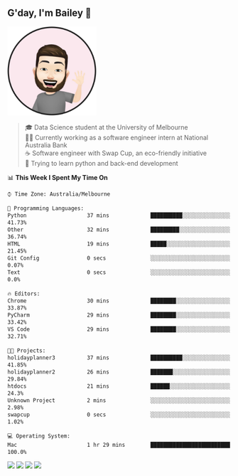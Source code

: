 ## G'day, I'm Bailey 👋

<img src="https://raw.githubusercontent.com/baely/baely/master/image.png" width="200px">

> 🎓 Data Science student at the University of Melbourne <br>
> 👨‍💻 Currently working as a software engineer intern  at National Australia Bank <br>
> ☕️ Software engineer with Swap Cup, an eco-friendly initiative <br>
> 🌱 Trying to learn python and back-end development

<!--START_SECTION:waka-->
📊 **This Week I Spent My Time On** 

```text
⌚︎ Time Zone: Australia/Melbourne

💬 Programming Languages: 
Python                   37 mins             ██████████░░░░░░░░░░░░░░░   41.73% 
Other                    32 mins             █████████░░░░░░░░░░░░░░░░   36.74% 
HTML                     19 mins             █████░░░░░░░░░░░░░░░░░░░░   21.45% 
Git Config               0 secs              ░░░░░░░░░░░░░░░░░░░░░░░░░   0.07% 
Text                     0 secs              ░░░░░░░░░░░░░░░░░░░░░░░░░   0.0%

🔥 Editors: 
Chrome                   30 mins             ████████░░░░░░░░░░░░░░░░░   33.87% 
PyCharm                  29 mins             ████████░░░░░░░░░░░░░░░░░   33.42% 
VS Code                  29 mins             ████████░░░░░░░░░░░░░░░░░   32.71%

🐱‍💻 Projects: 
holidayplanner3          37 mins             ██████████░░░░░░░░░░░░░░░   41.85% 
holidayplanner2          26 mins             ███████░░░░░░░░░░░░░░░░░░   29.84% 
htdocs                   21 mins             ██████░░░░░░░░░░░░░░░░░░░   24.3% 
Unknown Project          2 mins              ░░░░░░░░░░░░░░░░░░░░░░░░░   2.98% 
swapcup                  0 secs              ░░░░░░░░░░░░░░░░░░░░░░░░░   1.02%

💻 Operating System: 
Mac                      1 hr 29 mins        █████████████████████████   100.0%

```


<!--END_SECTION:waka-->

[<img height="40px" src="https://img.icons8.com/ios-filled/2x/linkedin.png">](https://linkedin.com/in/baileybutler1)
[<img height="40px" src="https://img.icons8.com/ios-filled/2x/github.png">](https://github.com/baely)
[<img height="40px" src="https://img.icons8.com/ios-filled/2x/salesforce.png">](https://trailblazer.me/id/baileybutler)
[<img height="40px" src="https://img.icons8.com/ios-filled/2x/instagram.png">](https://instagram.com/bae1y)
